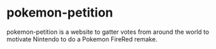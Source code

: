 # pokemon-petition
pokemon-petition is a website to gatter votes from around the world to motivate Nintendo to do a Pokemon FireRed remake.